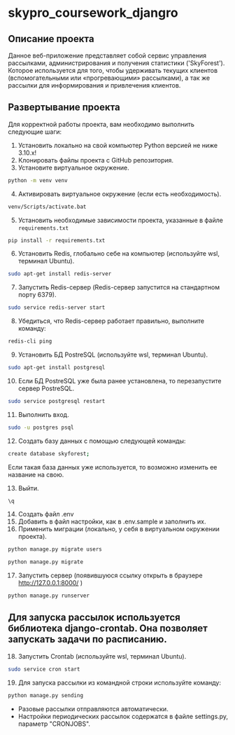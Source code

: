 # skypro_coursework_djangro

## Описание проекта
Данное веб-приложение представляет собой сервис управления рассылками, администрирования и получения статистики ('SkyForest').
Которое используется для того, чтобы удерживать текущих клиентов (вспомогательными или «прогревающими» рассылками), 
а так же рассылки для информирования и привлечения клиентов.

## Развертывание проекта
Для корректной работы проекта, вам необходимо выполнить следующие шаги:

1) Установить локально на свой компьютер Python версией не ниже 3.10.x!
2) Клонировать файлы проекта с GitHub репозитория.
3) Установите виртуальное окружение.
```bash
python -m venv venv 
```
4) Активировать виртуальное окружение (если есть необходимость).
```bash
venv/Scripts/activate.bat 
```
5) Установить необходимые зависимости проекта, указанные в файле `requirements.txt`
```bash
pip install -r requirements.txt
```
6) Установить Redis, глобально себе на компьютер (используйте wsl, терминал Ubuntu).
```bash
sudo apt-get install redis-server
```
7) Запустить Redis-сервер (Redis-сервер запустится на стандартном порту 6379).
```bash
sudo service redis-server start
```
8) Убедиться, что Redis-сервер работает правильно, выполните команду:
```bash
redis-cli ping
```
9) Установить БД PostreSQL (используйте wsl, терминал Ubuntu).
```bash
sudo apt-get install postgresql
```
10) Если БД PostreSQL уже была ранее установлена, то перезапустите сервер PostreSQL.
```bash
sudo service postgresql restart
```
11) Выполнить вход.
```bash
sudo -u postgres psql
```
12) Создать базу данных с помощью следующей команды:
```bash
create database skyforest;
```
Если такая база данных уже используется, то возможно изменить ее название на свою.

13) Выйти.
```bash
\q
```
14) Создать файл .env
15) Добавить в файл настройки, как в .env.sample и заполнить их.
16) Применить миграции (локально, у себя в виртуальном окружении проекта).
```bash
python manage.py migrate users
```
```bash
python manage.py migrate
```
17) Запустить сервер (появившуюся ссылку открыть в браузере  http://127.0.0.1:8000/ )
```bash
python manage.py runserver
```
## Для запуска рассылок используется библиотека django-crontab. Она позволяет запускать задачи по расписанию.
18) Запустить Crontab (используйте wsl, терминал Ubuntu).
```bash
sudo service cron start
```
19) Для запуска рассылки из командной строки используйте команду:
```bash
python manage.py sending
```
* Разовые рассылки отправляются автоматически.
* Настройки периодических рассылок содержатся в файле settings.py, параметр "CRONJOBS".
